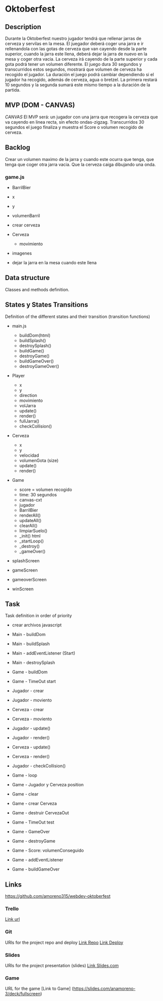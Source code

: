 # Oktoberfest

## Description
Durante la Oktoberfest nuestro jugador tendrá que rellenar jarras de cerveza y servilas en la mesa. 
El juegador deberá coger una jarra e ir rellenandola con las gotas de cerveza que van cayendo desde la parte superior, cuando la jarra este llena, deberá dejar la jarra de nuevo en la mesa y coger otra vacia. 
La cerveza irá cayendo de la parte superior y cada gota podrá tener un volumen diferente. 
El juego dura 30 segundos y transcurridos estos segundos, mostrará que volumen de cerveza ha recogido el jugador. 
La duración el juego podrá cambiar dependiendo si el jugador ha recogido, además de cerveza, agua o bretzel. La primera restará 10 segundos y la segunda sumará este mismo tiempo a la duración de la partida. 



## MVP (DOM - CANVAS)
*CANVAS*
El MVP será: un jugador con una jarra que recogera la cerveza que va cayendo en linea recta, sin efecto ondas-zigzag. 
Transcurridos 30 segundos el juego finaliza y muestra el Score o volumen recogido de cerveza. 


## Backlog
Crear un volumen maximo de la jarra y cuando este ocurra que tenga, que tenga que coger otra jarra vacia.
Que la cerveza caiga dibujando una onda. 

### game.js
 - BarrilBier
  - x
  - y
  - volumenBarril
  - crear cerveza

- Cerveza
  - movimiento 
- imagenes
- dejar la jarra en la mesa cuando este llena 

## Data structure
Classes and methods definition.


## States y States Transitions
Definition of the different states and their transition (transition functions)
- main.js 
  - buildDom(html)
  - buildSplash()
  - destroySplash()
  - buildGame()
  - destroyGame()
  - buildGameOver()
  - destroyGameOver()

- Player 
  - x
  - y
  - direction
  - movimiento
  - volJarra
  - update()
  - render()
  - fullJarra()
  - checkCollision()

- Cerveza
  - x
  - y
  - velocidad
  - volumenGota (size)
  - update() 
  - render()
  

- Game
  - score = volumen recogido
  - time: 30 segundos
  - canvas-cxt
  - jugador
  - BarrilBier 
  - renderAll()
  - updateAll()
  - clearAll()
  - limpiarSuelo()
  - _init() html
  - _startLoop()
  - _destroy()
  - _gameOver()


- splashScreen
- gameScreen
- gameoverScreen
- winScreen


## Task
Task definition in order of priority
- crear archivos javascript
- Main - buildDom
- Main - buildSplash
- Main - addEventListener (Start)
- Main - destroySplash
- Game - buildDom
- Game - TimeOut start
- Jugador - crear
- Jugador - moviento
- Cerveza - crear
- Cerveza - moviento
- Jugador - update()
- Jugador - render()
- Cerveza - update()
- Cerveza - render()
- Jugador - checkCollision()

- Game - loop
- Game - Jugador y Cerveza position
- Game - clear
- Game - crear Cerveza
- Game - destruir CervezaOut
- Game - TimeOut test
- Game - GameOver
- Game - destroyGame
- Game - Score: volumenConseguido
- Game - addEventListener 
- Game - buildGameOver




## Links
https://github.com/amoreno315/webdev-oktoberfest

### Trello
[Link url](https://trello.com)


### Git
URls for the project repo and deploy
[Link Repo](http://github.com)
[Link Deploy](http://github.com)


### Slides
URls for the project presentation (slides)
[Link Slides.com](https://slides.com/anamoreno-3/deck/fullscreen)

### Game
URL for the game
[Link to Game] (https://slides.com/anamoreno-3/deck/fullscreen)